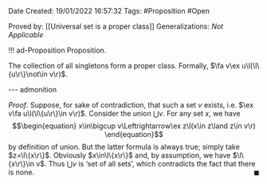 <br />
<br />

Date Created: 19/01/2022 16:57:32
Tags: #Proposition #Open 

Proved by: [[Universal set is a proper class]]
Generalizations: _Not Applicable_

!!! ad-Proposition Proposition.

The collection of all singletons form a proper class. Formally, $\fa v\ex u\l(\l\{u\r\}\not\in v\r)$.

--- admonition

_Proof_. Suppose, for sake of contradiction, that such a set $v$ exists, i.e. $\ex v\fa u\l(\l\{u\r\}\in v\r)$. Consider the union $\bigcup v$. For any set $x$, we have
$$\begin{equation}
    x\in\bigcup v\Leftrightarrow\ex z\l(x\in z\land z\in v\r)
\end{equation}$$
by definition of union. But the latter formula is always true; simply take $z=\l\{x\r\}$. Obviously $x\in\l\{x\r\}$ and, by assumption, we have $\l\{x\r\}\in v$. Thus $\bigcup v$ is $\textrm{`}$set of all sets$\textrm{'}$, which contradicts the fact that there is none.<span style="float:right;">$\blacksquare$</span>
